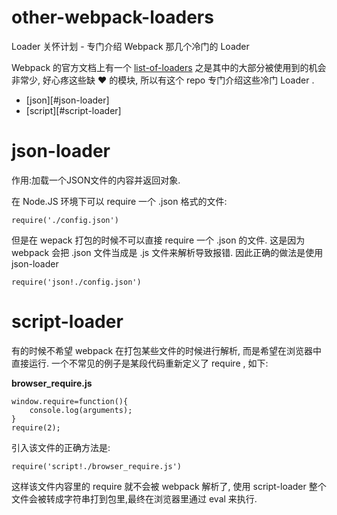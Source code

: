# other-webpack-loaders
Loader 关怀计划 - 专门介绍 Webpack 那几个冷门的 Loader 

Webpack 的官方文档上有一个 [list-of-loaders](http://webpack.github.io/docs/list-of-loaders.html)
之是其中的大部分被使用到的机会非常少, 好心疼这些缺 :heart: 的模块, 所以有这个 repo 专门介绍这些冷门 Loader .

- [json][#json-loader]
- [script][#script-loader]

# json-loader

作用:加载一个JSON文件的内容并返回对象.

在 Node.JS 环境下可以 require 一个 .json 格式的文件:

```
require('./config.json')
```

但是在 wepack 打包的时候不可以直接 require 一个 .json 的文件. 这是因为 webpack 会把 .json 文件当成是 .js 文件来解析导致报错.
因此正确的做法是使用 json-loader

```
require('json!./config.json')
```

# script-loader

有的时候不希望 webpack 在打包某些文件的时候进行解析, 而是希望在浏览器中直接运行.
一个不常见的例子是某段代码重新定义了 require , 如下:

**browser_require.js**

```
window.require=function(){
    console.log(arguments);
}
require(2);
```

引入该文件的正确方法是:

```
require('script!./browser_require.js')
```

这样该文件内容里的 require 就不会被 webpack 解析了, 使用 script-loader 整个文件会被转成字符串打到包里,最终在浏览器里通过 eval 来执行.